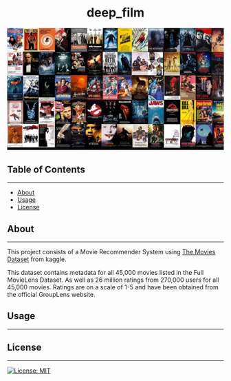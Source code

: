 # <div align="center"> deep_film </div>

![Alt](/images/movies_collage.jpg "Movies")



## Table of Contents
---

* [About](#About)
* [Usage](#Usage)
* [License](#License)

## About
--- 

This project consists of a Movie Recommender System using [The Movies Dataset](https://www.kaggle.com/rounakbanik/the-movies-dataset) from kaggle.  

This dataset contains metadata for all 45,000 movies listed in the Full MovieLens Dataset. As well as 26 million ratings from 270,000 users for all 45,000 movies. Ratings are on a scale of 1-5 and have been obtained from the official GroupLens website.

## Usage
---

## License
---
[![License: MIT](https://img.shields.io/badge/License-MIT-yellow.svg)](LICENSE)
